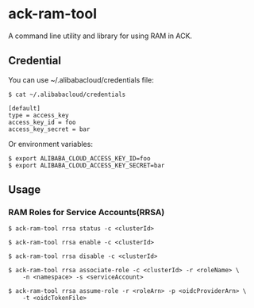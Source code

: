 # ack-ram-tool

A command line utility and library for using RAM in ACK.


## Credential

You can use ~/.alibabacloud/credentials file:

```
$ cat ~/.alibabacloud/credentials

[default]
type = access_key
access_key_id = foo
access_key_secret = bar
```

Or environment variables:

```
$ export ALIBABA_CLOUD_ACCESS_KEY_ID=foo
$ export ALIBABA_CLOUD_ACCESS_KEY_SECRET=bar
```

## Usage


### RAM Roles for Service Accounts(RRSA)


```
$ ack-ram-tool rrsa status -c <clusterId>
```

```
$ ack-ram-tool rrsa enable -c <clusterId>
```

```
$ ack-ram-tool rrsa disable -c <clusterId>
```

```
$ ack-ram-tool rrsa associate-role -c <clusterId> -r <roleName> \
    -n <namespace> -s <serviceAccount>
```

```
$ ack-ram-tool rrsa assume-role -r <roleArn> -p <oidcProviderArn> \
    -t <oidcTokenFile>
```

